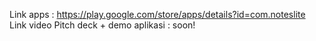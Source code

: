 Link apps : https://play.google.com/store/apps/details?id=com.noteslite
Link video Pitch deck + demo aplikasi : soon!
